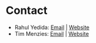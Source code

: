 # Contact

* Rahul Yedida: [Email](ryedida@ncsu.edu) | [Website](https://ryedida.me)
* Tim Menzies: [Email](timm@ieee.org) | [Website](menzies.us)

